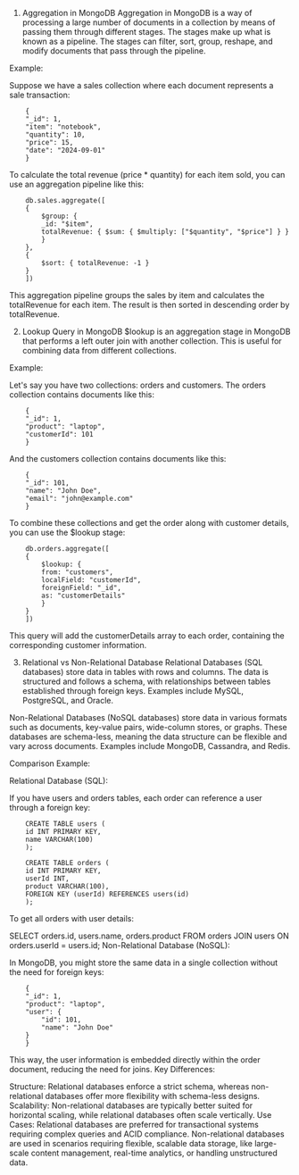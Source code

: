 1. Aggregation in MongoDB
Aggregation in MongoDB is a way of processing a large number of documents in a collection by means of passing them through different stages. The stages make up what is known as a pipeline. The stages can filter, sort, group, reshape, and modify documents that pass through the pipeline.

Example:

Suppose we have a sales collection where each document represents a sale transaction:

        {
        "_id": 1,
        "item": "notebook",
        "quantity": 10,
        "price": 15,
        "date": "2024-09-01"
        }

To calculate the total revenue (price * quantity) for each item sold, you can use an aggregation pipeline like this:

        db.sales.aggregate([
        {
            $group: {
            _id: "$item",
            totalRevenue: { $sum: { $multiply: ["$quantity", "$price"] } }
            }
        },
        {
            $sort: { totalRevenue: -1 }
        }
        ])

This aggregation pipeline groups the sales by item and calculates the totalRevenue for each item. The result is then sorted in descending order by totalRevenue.




2. Lookup Query in MongoDB
$lookup is an aggregation stage in MongoDB that performs a left outer join with another collection. This is useful for combining data from different collections.

Example:

Let's say you have two collections: orders and customers. The orders collection contains documents like this:

        {
        "_id": 1,
        "product": "laptop",
        "customerId": 101
        }
And the customers collection contains documents like this:

        {
        "_id": 101,
        "name": "John Doe",
        "email": "john@example.com"
        }

To combine these collections and get the order along with customer details, you can use the $lookup stage:

        db.orders.aggregate([
        {
            $lookup: {
            from: "customers",
            localField: "customerId",
            foreignField: "_id",
            as: "customerDetails"
            }
        }
        ])

This query will add the customerDetails array to each order, containing the corresponding customer information.





3. Relational vs Non-Relational Database
Relational Databases (SQL databases) store data in tables with rows and columns. The data is structured and follows a schema, with relationships between tables established through foreign keys. Examples include MySQL, PostgreSQL, and Oracle.

Non-Relational Databases (NoSQL databases) store data in various formats such as documents, key-value pairs, wide-column stores, or graphs. These databases are schema-less, meaning the data structure can be flexible and vary across documents. Examples include MongoDB, Cassandra, and Redis.

Comparison Example:

Relational Database (SQL):

If you have users and orders tables, each order can reference a user through a foreign key:

        CREATE TABLE users (
        id INT PRIMARY KEY,
        name VARCHAR(100)
        );

        CREATE TABLE orders (
        id INT PRIMARY KEY,
        userId INT,
        product VARCHAR(100),
        FOREIGN KEY (userId) REFERENCES users(id)
        );
To get all orders with user details:

SELECT orders.id, users.name, orders.product
FROM orders
JOIN users ON orders.userId = users.id;
Non-Relational Database (NoSQL):

In MongoDB, you might store the same data in a single collection without the need for foreign keys:

        {
        "_id": 1,
        "product": "laptop",
        "user": {
            "id": 101,
            "name": "John Doe"
        }
        }
This way, the user information is embedded directly within the order document, reducing the need for joins.
Key Differences:

Structure: Relational databases enforce a strict schema, whereas non-relational databases offer more flexibility with schema-less designs.
Scalability: Non-relational databases are typically better suited for horizontal scaling, while relational databases often scale vertically.
Use Cases: Relational databases are preferred for transactional systems requiring complex queries and ACID compliance. Non-relational databases are used in scenarios requiring flexible, scalable data storage, like large-scale content management, real-time analytics, or handling unstructured data.






